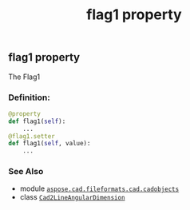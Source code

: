 ﻿---
title: flag1 property
second_title: Aspose.CAD for Python via .NET API References
description: 
type: docs
weight: 310
url: /python-net/aspose.cad.fileformats.cad.cadobjects/cad2lineangulardimension/flag1/
is_root: false
---

## flag1 property


The Flag1
### Definition:
```python
@property
def flag1(self):
    ...
@flag1.setter
def flag1(self, value):
    ...
```

### See Also
* module [`aspose.cad.fileformats.cad.cadobjects`](../../)
* class [`Cad2LineAngularDimension`](/cad/python-net/aspose.cad.fileformats.cad.cadobjects/cad2lineangulardimension)
